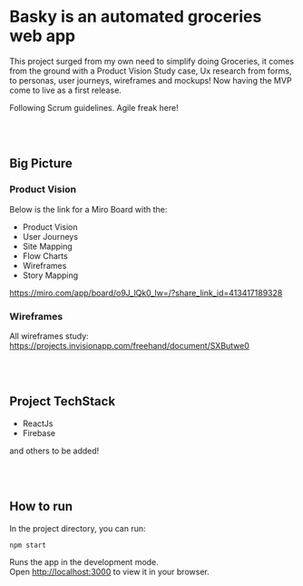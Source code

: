 # Basky is an automated groceries web app
This project surged from my own need to simplify doing Groceries, it comes from the ground with a Product Vision Study case, Ux research from forms, to personas, user journeys, wireframes and mockups!
Now having the MVP come to live as a first release.

Following Scrum guidelines. Agile freak here!

<br /><br />
## Big Picture
### Product Vision
Below is the link for a Miro Board with the: 

  - Product Vision 
  - User Journeys
  - Site Mapping
  - Flow Charts
  - Wireframes
  - Story Mapping
 
https://miro.com/app/board/o9J_lQk0_lw=/?share_link_id=413417189328

### Wireframes
All wireframes study: https://projects.invisionapp.com/freehand/document/SXButwe0

<br /><br />
## Project TechStack
- ReactJs
- Firebase

and others to be added!

<br /><br />
## How to run

In the project directory, you can run:

`npm start`

Runs the app in the development mode.\
Open [http://localhost:3000](http://localhost:3000) to view it in your browser.
